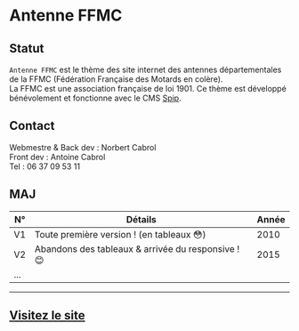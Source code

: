 # Antenne FFMC

## Statut
`Antenne FFMC` est le thème des site internet des antennes départementales de la FFMC (Fédération Française des Motards en colère).  
La FFMC est une association française de loi 1901. Ce thème est développé bénévolement et fonctionne avec le CMS [Spip](https://www.spip.net).

## Contact
Webmestre & Back dev : Norbert Cabrol  
Front dev : Antoine Cabrol  
Tel : 06 37 09 53 11  

## MAJ
N°|Détails|Année
 ------------ | ------------ | ------------
 V1 | Toute première version ! (en tableaux :flushed:) | 2010
 V2 | Abandons des tableaux & arrivée du responsive ! :blush: | 2015
 ... | |

---  
[Visitez le site](http://www.ffmc73.org)
---
